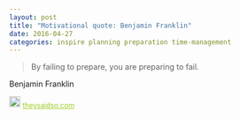 ```yaml
---
layout: post
title: "Motivational quote: Benjamin Franklin"
date: 2016-04-27
categories: inspire planning preparation time-management
---
```

> By failing to prepare, you are preparing to fail.

Benjamin Franklin

<span style="z-index:50;font-size:0.9em;"><img src="https://theysaidso.com/branding/theysaidso.png" height="20" width="20" alt="theysaidso.com"/><a href="https://theysaidso.com" title="Powered by quotes from theysaidso.com" style="color: #9fcc25; margin-left: 4px; vertical-align: middle;">theysaidso.com</a></span>
